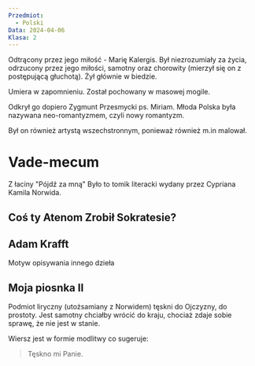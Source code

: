 ```yaml
---
Przedmiot:
  - Polski
Data: 2024-04-06
Klasa: 2
---
```

Odtrącony przez jego miłość - Marię Kalergis. Był niezrozumiały za życia, odrzucony przez jego miłości, samotny oraz chorowity (mierzył się on z postępującą głuchotą). Żył głównie w biedzie.

Umiera w zapomnieniu. Został pochowany w masowej mogile.

Odkrył go dopiero Zygmunt Przesmycki ps. Miriam. Młoda Polska była nazywana neo-romantyzmem, czyli nowy romantyzm.



Był on również artystą wszechstronnym, ponieważ również m.in malował.

# Vade-mecum
Z łaciny "Pójdź za mną" Było to tomik literacki wydany przez Cypriana Kamila Norwida.

## Coś ty Atenom Zrobił Sokratesie?


## Adam Krafft
Motyw opisywania innego dzieła

## Moja piosnka II

Podmiot liryczny (utożsamiany z Norwidem) tęskni do Ojczyzny, do prostoty. Jest samotny chciałby wrócić do kraju, chociaż zdaje sobie sprawę, że nie jest w stanie.

Wiersz jest w formie modlitwy co sugeruje: 
> Tęskno mi Panie.

